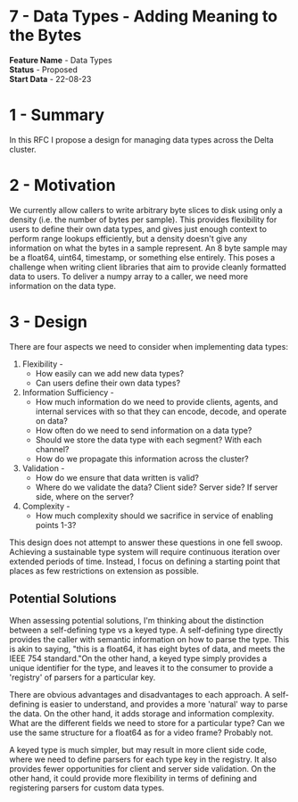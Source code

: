 # 7 - Data Types - Adding Meaning to the Bytes

**Feature Name** - Data Types \
**Status** - Proposed \
**Start Data** - 22-08-23

# 1 - Summary

In this RFC I propose a design for managing data types across the Delta cluster.

# 2 - Motivation

We currently allow callers to write arbitrary byte slices to disk using only a
density (i.e. the number of bytes per sample). This provides flexibility for
users to define their own data types, and gives just enough context to perform
range lookups efficiently, but a density doesn't give any information on what
the bytes in a sample represent. An 8 byte sample may be a float64, uint64,
timestamp, or something else entirely. This poses a challenge when writing
client libraries that aim to provide cleanly formatted data to users. To deliver
a numpy array to a caller, we need more information on the data type.

# 3 - Design

There are four aspects we need to consider when implementing data types:

1. Flexibility -
    * How easily can we add new data types?
    * Can users define their own data types?
2. Information Sufficiency -
    * How much information do we need to provide clients, agents, and internal
      services with so that they can encode, decode, and operate on data?
    * How often do we need to send information on a data type?
    * Should we store the data type with each segment? With each channel?
    * How do we propagate this information across the cluster?
3. Validation -
    * How do we ensure that data written is valid?
    * Where do we validate the data? Client side? Server side? If server side,
      where on the server?
4. Complexity -
    * How much complexity should we sacrifice in service of enabling points 1-3?

This design does not attempt to answer these questions in one fell swoop.
Achieving a sustainable type system will require continuous iteration over
extended periods of time. Instead, I focus on defining a starting point that
places as few restrictions on extension as possible.

## Potential Solutions

When assessing potential solutions, I'm thinking about the distinction between a
self-defining type vs a keyed type. A self-defining type directly provides the
caller with semantic information on how to parse the type. This is akin to
saying, "this is a float64, it has eight bytes of data, and meets the IEEE 754
standard."On the other hand, a keyed type simply provides a unique identifier
for the type, and leaves it to the consumer to provide a 'registry' of parsers
for a particular key.

There are obvious advantages and disadvantages to each approach. A self-defining
is easier to understand, and provides a more 'natural' way to parse the data. On
the other hand, it adds storage and information complexity. What are the
different fields we need to store for a particular type? Can we use the same
structure for a float64 as for a video frame? Probably not.

A keyed type is much simpler, but may result in more client side code, where we
need to define parsers for each type key in the registry. It also provides fewer
opportunities for client and server side validation. On the other hand, it could
provide more flexibility in terms of defining and registering parsers for custom
data types.